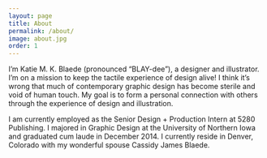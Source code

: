 ```yaml
---
layout: page
title: About
permalink: /about/
image: about.jpg
order: 1
---
```


I’m Katie M. K. Blaede (pronounced “BLAY-dee”), a designer and illustrator. I’m on a mission to keep the tactile experience of design alive! I think it’s wrong that much of contemporary graphic design has become sterile and void of human touch. My goal is to form a personal connection with others through the experience of design and illustration.

I am currently employed as the Senior Design + Production Intern at 5280 Publishing. I majored in Graphic Design at the University of Northern Iowa and graduated cum laude in December 2014. I currently reside in Denver, Colorado with my wonderful spouse Cassidy James Blaede.
